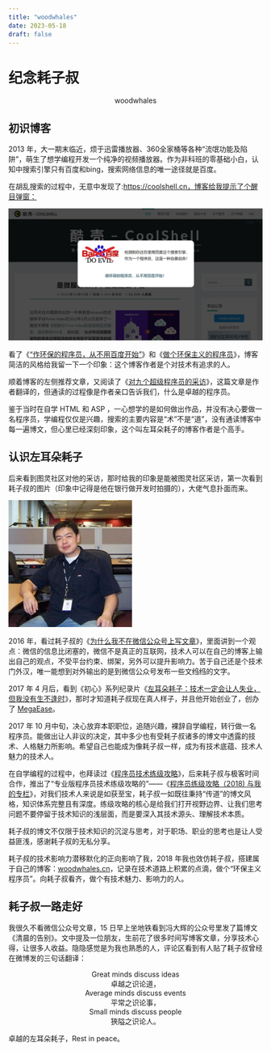 ```yaml
--- 
title: "woodwhales"
date: 2023-05-18
draft: false
---
```

# 纪念耗子叔

<center>woodwhales</center>

## 初识博客

2013 年，大一期末临近，烦于迅雷播放器、360全家桶等各种“流氓功能及陷阱”，萌生了想学编程开发一个纯净的视频播放器。作为非科班的零基础小白，认知中搜索引擎只有百度和bing，搜索网络信息的唯一途径就是百度。

在胡乱搜索的过程中，无意中发现了:https://coolshell.cn，博客给我提示了个醒目弹窗：

![](./01.png)

看了《[“作环保的程序员，从不用百度开始”](https://coolshell.cn/articles/9308.html)》和《[做个环保主义的程序员](https://coolshell.cn/articles/7186.html)》，博客简洁的风格给我留一下一个印象：这个博客作者是个对技术有追求的人。

顺着博客的左侧推荐文章，又阅读了《[对九个超级程序员的采访](https://coolshell.cn/articles/8275.html)》，这篇文章是作者翻译的，但通读的过程像是作者亲口告诉我们，什么是卓越的程序员。

鉴于当时在自学 HTML 和 ASP ，一心想学的是如何做出作品，并没有决心要做一名程序员，学编程仅仅是兴趣，搜索的主要内容是“术”不是“道”，没有通读博客中每一遍博文，但心里已经深刻印象，这个叫左耳朵耗子的博客作者是个高手。

## 认识左耳朵耗子

后来看到图灵社区对他的采访，那时给我的印象是能被图灵社区采访，第一次看到耗子叔的图片（印象中记得是他在银行做开发时拍摄的），大佬气息扑面而来。

![](./02.jpg)

2016 年，看过耗子叔的《[为什么我不在微信公众号上写文章](https://coolshell.cn/articles/17391.html)》，里面讲到一个观点：微信的信息比闭塞的，微信不是真正的互联网，技术人可以在自己的博客上输出自己的观点，不受平台约束、绑架，另外可以提升影响力。苦于自己还是个技术门外汉，唯一能想到对外输出的是到微信公众号发布一些文绉绉的文字。

2017 年 4 月后，看到《初心》系列纪录片《[左耳朵耗子：技术一定会让人失业，但我没有生不逢时](https://mp.weixin.qq.com/s?__biz=MjM5MDE0Mjc4MA==&mid=2650996268&idx=1&sn=d94041b9d0a2ef3423c23adae4b1474f&chksm=bdbf067f8ac88f693328b562c2363f2e9026d99357b79da65ef936c030844513bffa42bde3b4&scene=27#wechat_redirect)》，那时才知道耗子叔现在真人样子，并且他开始创业了，创办了 [MegaEase](https://megaease.com/)。

2017 年 10 月中旬，决心放弃本职职位，追随兴趣，裸辞自学编程，转行做一名程序员。能做出让人非议的决定，其中多少也有受耗子叔诸多的博文中透露的技术、人格魅力所影响。希望自己也能成为像耗子叔一样，成为有技术底蕴、技术人魅力的技术人。

在自学编程的过程中，也拜读过《[程序员技术练级攻略](https://coolshell.cn/articles/4990.html)》，后来耗子叔与极客时间合作，推出了“专业版程序员技术练级攻略的”——《[程序员练级攻略（2018) 与我的专栏](https://coolshell.cn/articles/18360.html)》，对我们技术人来说是如获至宝，耗子叔一如既往秉持“传道”的博文风格，知识体系完整且有深度。练级攻略的核心是给我们打开视野边界、让我们思考问题不要停留于技术知识的浅层面，而是要深入其技术源头、理解技术本质。

耗子叔的博文不仅限于技术知识的沉淀与思考，对于职场、职业的思考也是让人受益匪浅，感谢耗子叔的无私分享。

耗子叔的技术影响力潜移默化的正向影响了我，2018 年我也效仿耗子叔，搭建属于自己的博客：[woodwhales.cn](https://woodwhales.cn/)，记录在技术道路上积累的点滴，做个“环保主义程序员”。向耗子叔看齐，做个有技术魅力、影响力的人。

## 耗子叔一路走好

我很久不看微信公众号文章，15 日早上坐地铁看到冯大辉的公众号里发了篇博文《清晨的告别》。文中提及一位朋友，生前花了很多时间写博客文章，分享技术心得，让很多人收益。隐隐感觉是为我也熟悉的人，评论区看到有人贴了耗子叔曾经在微博发的三句话翻译：

<center>
Great minds discuss ideas<br/>
卓越之识论道，<br/>
Average minds discuss events<br/>
平常之识论事，<br/>
Small minds discuss people<br/>
狹隘之识论人。
</center>

卓越的左耳朵耗子，Rest in peace。
